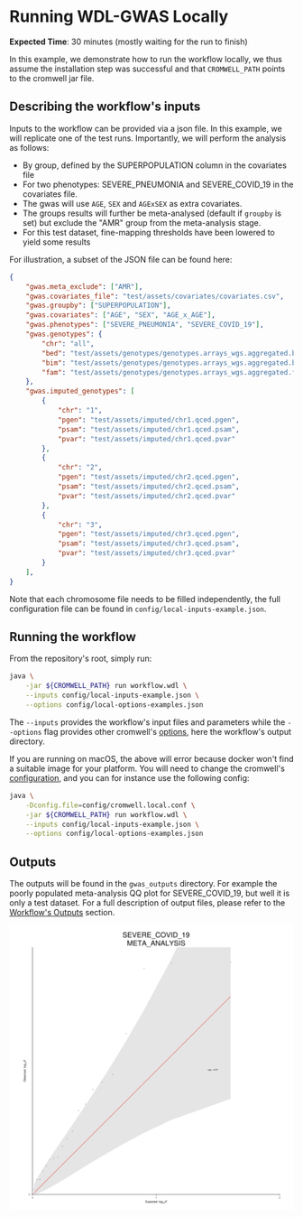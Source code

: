 # Running WDL-GWAS Locally

**Expected Time**: 30 minutes (mostly waiting for the run to finish)

In this example, we demonstrate how to run the workflow locally, we thus assume the installation step was successful and that `CROMWELL_PATH` points to the cromwell jar file.

## Describing the workflow's inputs

Inputs to the workflow can be provided via a json file. In this example, we will replicate one of the test runs. Importantly, we will perform the analysis as follows:

- By group, defined by the SUPERPOPULATION column in the covariates file
- For two phenotypes: SEVERE\_PNEUMONIA and SEVERE\_COVID\_19 in the covariates file.
- The gwas will use `AGE`, `SEX` and `AGExSEX` as extra covariates.
- The groups results will further be meta-analysed (default if `groupby` is set) but exclude the "AMR" group from the meta-analysis stage.
- For this test dataset, fine-mapping thresholds have been lowered to yield some results

For illustration, a subset of the JSON file can be found here:

```json
{
    "gwas.meta_exclude": ["AMR"],
    "gwas.covariates_file": "test/assets/covariates/covariates.csv",
    "gwas.groupby": ["SUPERPOPULATION"],
    "gwas.covariates": ["AGE", "SEX", "AGE_x_AGE"],
    "gwas.phenotypes": ["SEVERE_PNEUMONIA", "SEVERE_COVID_19"],
    "gwas.genotypes": {
        "chr": "all",
        "bed": "test/assets/genotypes/genotypes.arrays_wgs.aggregated.bed",
        "bim": "test/assets/genotypes/genotypes.arrays_wgs.aggregated.bim",
        "fam": "test/assets/genotypes/genotypes.arrays_wgs.aggregated.fam"
    },
    "gwas.imputed_genotypes": [
        {
            "chr": "1",
            "pgen": "test/assets/imputed/chr1.qced.pgen",
            "psam": "test/assets/imputed/chr1.qced.psam",
            "pvar": "test/assets/imputed/chr1.qced.pvar"
        },
        {
            "chr": "2",
            "pgen": "test/assets/imputed/chr2.qced.pgen",
            "psam": "test/assets/imputed/chr2.qced.psam",
            "pvar": "test/assets/imputed/chr2.qced.pvar"
        },
        {
            "chr": "3",
            "pgen": "test/assets/imputed/chr3.qced.pgen",
            "psam": "test/assets/imputed/chr3.qced.psam",
            "pvar": "test/assets/imputed/chr3.qced.pvar"
        }
    ],
}
```

Note that each chromosome file needs to be filled independently, the full configuration file can be found in `config/local-inputs-example.json`.

## Running the workflow

From the repository's root, simply run:

```bash
java \
    -jar ${CROMWELL_PATH} run workflow.wdl \
    --inputs config/local-inputs-example.json \
    --options config/local-options-examples.json
```

The `--inputs` provides the workflow's input files and parameters while the `--options` flag provides other cromwell's [options](https://cromwell.readthedocs.io/en/latest/wf_options/Overview/), here the workflow's output directory.

If you are running on macOS, the above will error because docker won't find a suitable image for your platform. You will need to change the cromwell's [configuration](https://cromwell.readthedocs.io/en/latest/Configuring/), and you can for instance use the following config:

```bash
java \
    -Dconfig.file=config/cromwell.local.conf \
    -jar ${CROMWELL_PATH} run workflow.wdl \
    --inputs config/local-inputs-example.json \
    --options config/local-options-examples.json
```

## Outputs

The outputs will be found in the `gwas_outputs` directory. For example the poorly populated meta-analysis QQ plot for SEVERE\_COVID\_19, but well it is only a test dataset. For a full description of output files, please refer to the [Workflow's Outputs](@ref) section.

!["Severe Covid 19 QQ"](../assets/local-example-qq.png)
